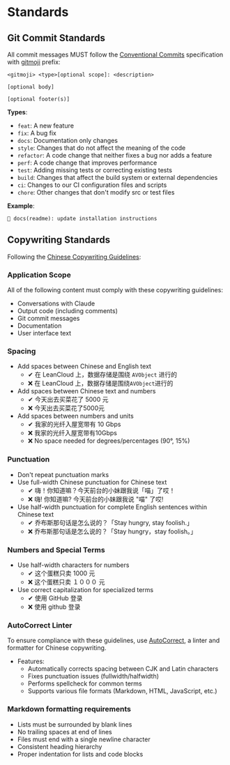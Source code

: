 # Standards

## Git Commit Standards

All commit messages MUST follow the [Conventional Commits](https://www.conventionalcommits.org/) specification with [gitmoji](https://gitmoji.dev/) prefix:

```plaintext
<gitmoji> <type>[optional scope]: <description>

[optional body]

[optional footer(s)]
```

**Types**:

- `feat`: A new feature
- `fix`: A bug fix
- `docs`: Documentation only changes
- `style`: Changes that do not affect the meaning of the code
- `refactor`: A code change that neither fixes a bug nor adds a feature
- `perf`: A code change that improves performance
- `test`: Adding missing tests or correcting existing tests
- `build`: Changes that affect the build system or external dependencies
- `ci`: Changes to our CI configuration files and scripts
- `chore`: Other changes that don't modify src or test files

**Example**:

```plaintext
📝 docs(readme): update installation instructions
```

## Copywriting Standards

Following the [Chinese Copywriting Guidelines](https://github.com/sparanoid/chinese-copywriting-guidelines):

### Application Scope

All of the following content must comply with these copywriting guidelines:

- Conversations with Claude
- Output code (including comments)
- Git commit messages
- Documentation
- User interface text

### Spacing

- Add spaces between Chinese and English text
  - ✔ 在 LeanCloud 上，数据存储是围绕 `AVObject` 进行的
  - ❌ 在 LeanCloud 上，数据存储是围绕`AVObject`进行的
- Add spaces between Chinese text and numbers
  - ✔ 今天出去买菜花了 5000 元
  - ❌ 今天出去买菜花了5000元
- Add spaces between numbers and units
  - ✔ 我家的光纤入屋宽带有 10 Gbps
  - ❌ 我家的光纤入屋宽带有10Gbps
  - ❌ No space needed for degrees/percentages (90°, 15%)

### Punctuation

- Don't repeat punctuation marks
- Use full-width Chinese punctuation for Chinese text
  - ✔ 嗨！你知道嘛？今天前台的小妹跟我说「喵」了哎！
  - ❌ 嗨! 你知道嘛? 今天前台的小妹跟我说 "喵" 了哎!
- Use half-width punctuation for complete English sentences within Chinese text
  - ✔ 乔布斯那句话是怎么说的？「Stay hungry, stay foolish.」
  - ❌ 乔布斯那句话是怎么说的？「Stay hungry，stay foolish。」

### Numbers and Special Terms

- Use half-width characters for numbers
  - ✔ 这个蛋糕只卖 1000 元
  - ❌ 这个蛋糕只卖 １０００ 元
- Use correct capitalization for specialized terms
  - ✔ 使用 GitHub 登录
  - ❌ 使用 github 登录

### AutoCorrect Linter

To ensure compliance with these guidelines, use [AutoCorrect](https://github.com/huacnlee/autocorrect), a linter and formatter for Chinese copywriting.

- Features:
  - Automatically corrects spacing between CJK and Latin characters
  - Fixes punctuation issues (fullwidth/halfwidth)
  - Performs spellcheck for common terms
  - Supports various file formats (Markdown, HTML, JavaScript, etc.)

### Markdown formatting requirements

- Lists must be surrounded by blank lines
- No trailing spaces at end of lines
- Files must end with a single newline character
- Consistent heading hierarchy
- Proper indentation for lists and code blocks

